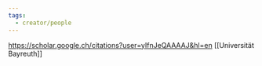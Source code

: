 ```yaml
---
tags:
  - creator/people
---
```

https://scholar.google.ch/citations?user=yIfnJeQAAAAJ&hl=en
[[Universität Bayreuth]]
